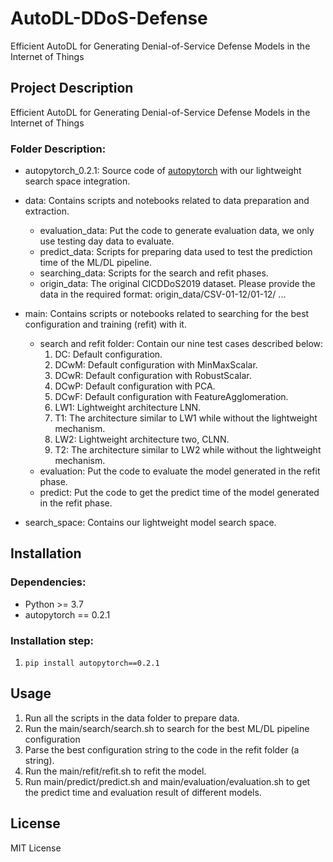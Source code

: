 # AutoDL-DDoS-Defense
Efficient AutoDL for Generating Denial-of-Service Defense Models in the Internet of Things

## Project Description
Efficient AutoDL for Generating Denial-of-Service Defense Models in the Internet of Things

### Folder Description:
* autopytorch_0.2.1: Source code of [autopytorch](https://github.com/automl/Auto-PyTorch) with our lightweight search space integration.

* data: Contains scripts and notebooks related to data preparation and extraction.
    * evaluation_data: Put the code to generate evaluation data, we only use testing day data to evaluate.
    * predict_data: Scripts for preparing data used to test the prediction time of the ML/DL pipeline.
    * searching_data: Scripts for the search and refit phases.
    * origin_data: The original CICDDoS2019 dataset. Please provide the data in the required format: origin_data/CSV-01-12/01-12/ ...

* main: Contains scripts or notebooks related to searching for the best configuration and training (refit) with it.
    * search and refit folder:
        Contain our nine test cases described below:
        1. DC: Default configuration.
        2. DCwM: Default configuration with MinMaxScalar.
        3. DCwR: Default configuration with RobustScalar.
        4. DCwP: Default configuration with PCA.
        5. DCwF: Default configuration with FeatureAgglomeration.
        6. LW1: Lightweight architecture LNN.
        7. T1: The architecture similar to LW1 while without the lightweight mechanism.
        8. LW2: Lightweight architecture two, CLNN.
        9. T2: The architecture similar to LW2 while without the lightweight mechanism.
    * evaluation: Put the code to evaluate the model generated in the refit phase.
    * predict: Put the code to get the predict time of the model generated in the refit phase.

* search_space: Contains our lightweight model search space.

## Installation
### Dependencies:
* Python >= 3.7
* autopytorch == 0.2.1

### Installation step:
1. `pip install autopytorch==0.2.1`

## Usage
1. Run all the scripts in the data folder to prepare data.
2. Run the main/search/search.sh to search for the best ML/DL pipeline configuration
3. Parse the best configuration string to the code in the refit folder (a string).
4. Run the main/refit/refit.sh to refit the model.
5. Run main/predict/predict.sh and main/evaluation/evaluation.sh to get the predict time and evaluation result of different models.

## License
MIT License
